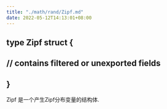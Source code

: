 ```yaml
---
title: "./math/rand/Zipf.md"
date: 2022-05-12T14:13:01+08:00
---
```

##	type Zipf struct {
##    	// contains filtered or unexported fields
##	}
	
	
Zipf 是一个产生Zipf分布变量的结构体.











